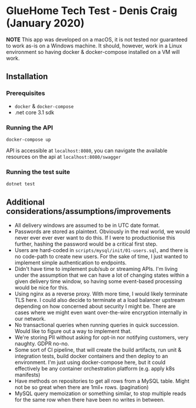 # GlueHome Tech Test - Denis Craig (January 2020)

**NOTE** This app was developed on a macOS, it is not tested nor guaranteed to work as-is on a Windows machine. It should, however, work in a Linux environment so having docker & docker-compose installed on a VM will work.

## Installation

### Prerequisites

* `docker` & `docker-compose`
* .net core 3.1 sdk

### Running the API

`docker-compose up`

API is accessible at `localhost:8080`, you can navigate the available resources on the api at `localhost:8080/swagger`

### Running the test suite

`dotnet test`

## Additional considerations/assumptions/improvements

* All delivery windows are assumed to be in UTC date format.
* Passwords are stored as plaintext. Obviously in the real world, we would never ever ever ever want to do this. If I were to productionise this further, hashing the password would be a critical first step.
* Users are hard-coded in `scripts/mysql/init/01-users.sql`, and there is no code-path to create new users. For the sake of time, I just wanted to implement simple authentication to endpoints.
* Didn't have time to implement pub/sub or streaming APIs. I'm living under the assumption that we can have a lot of changing states within a given delivery time window, so having some event-based processing would be nice for this.
* Using nginx as a reverse proxy. With more time, I would likely terminate TLS here. I could also decide to terminate at a load balancer upstream depending on how concerned about security I might be. There are cases where we might even want over-the-wire encryption internally in our network.
* No transactional queries when running queries in quick succession. Would like to figure out a way to implement that.
* We're storing PII without asking for opt-in nor notifying customers, very naughty. GDPR no-no.
* Some sort of CI pipeline, that will create the build artifacts, run unit & integration tests, build docker containers and then deploy to an environment. I'm just using docker-compose here, but it could effectively be any container orchestration platform (e.g. apply k8s manifests)
* Have methods on repositories to get all rows from a MySQL table. Might not be so great when there are 1mil+ rows. (pagination)
* MySQL query memoization or something similar, to stop multiple reads for the same row when there have been no writes in between.
